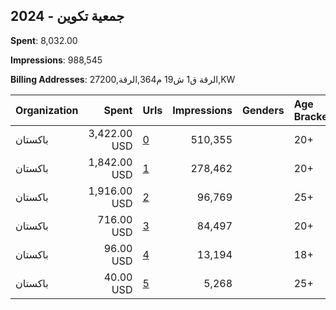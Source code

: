 ## 2024 - جمعية تكوين 
**Spent**: 8,032.00

**Impressions**: 988,545

**Billing Addresses**: الرقة ق1 ش19 م364,الرقة,27200,KW

|Organization|Spent|Urls|Impressions|Genders|Age Brackets|Country Codes|
|:---|---:|:---|---:|:---|:---|:---|
|باكستان|3,422.00 USD|[0](https://www.snap.com/political-ads/asset/8dbc1af8798e65693da9e951619a270627d9c7c80085f8f96330649ceba7cc92?mediaType=mp4)|510,355||20+|kuwait|
|باكستان|1,842.00 USD|[1](https://www.snap.com/political-ads/asset/2cd6be2361995d605acd7c31dedeeeeff9357e55a950e8c94e030c8a634a9321?mediaType=mp4)|278,462||20+|kuwait|
|باكستان|1,916.00 USD|[2](https://www.snap.com/political-ads/asset/46b6df5292353b8ea16080542d7a396bfbca32e4de3f26df125d77d9ca3f834a?mediaType=mp4)|96,769||25+|kuwait|
|باكستان|716.00 USD|[3](https://www.snap.com/political-ads/asset/a5198c9c27fa0077ca00994b4e4e18dd6bc269f12c5aea587d0655a5e9f960e4?mediaType=mp4)|84,497||20+|kuwait|
|باكستان|96.00 USD|[4](https://www.snap.com/political-ads/asset/8dbc1af8798e65693da9e951619a270627d9c7c80085f8f96330649ceba7cc92?mediaType=mp4)|13,194||18+|kuwait|
|باكستان|40.00 USD|[5](https://www.snap.com/political-ads/asset/46b6df5292353b8ea16080542d7a396bfbca32e4de3f26df125d77d9ca3f834a?mediaType=mp4)|5,268||25+|kuwait|
